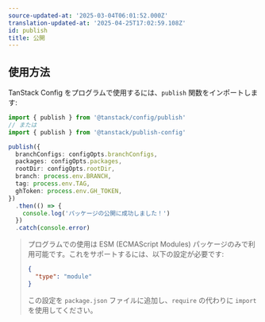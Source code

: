 ```yaml
---
source-updated-at: '2025-03-04T06:01:52.000Z'
translation-updated-at: '2025-04-25T17:02:59.108Z'
id: publish
title: 公開
---
```

## 使用方法

TanStack Config をプログラムで使用するには、`publish` 関数をインポートします:

```ts
import { publish } from '@tanstack/config/publish'
// または
import { publish } from '@tanstack/publish-config'

publish({
  branchConfigs: configOpts.branchConfigs,
  packages: configOpts.packages,
  rootDir: configOpts.rootDir,
  branch: process.env.BRANCH,
  tag: process.env.TAG,
  ghToken: process.env.GH_TOKEN,
})
  .then(() => {
    console.log('パッケージの公開に成功しました！')
  })
  .catch(console.error)
```

> プログラムでの使用は ESM (ECMAScript Modules) パッケージのみで利用可能です。これをサポートするには、以下の設定が必要です:
>
> ```json
> {
>   "type": "module"
> }
> ```
>
> この設定を `package.json` ファイルに追加し、`require` の代わりに `import` を使用してください。
